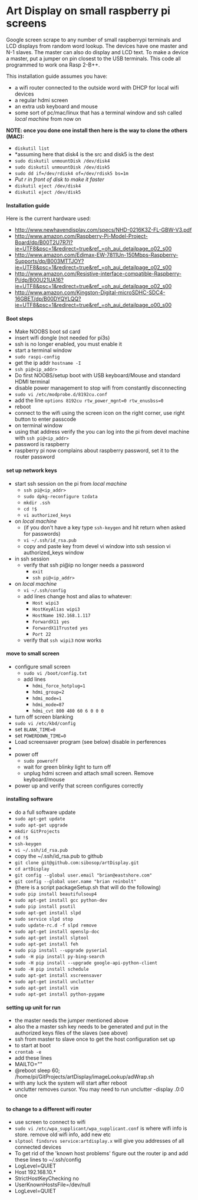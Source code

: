 # Art Display on small raspberry pi screens

Google screen scrape to any number of small raspberrypi terminals and LCD displays from random word lookup.
The devices have one master and N-1 slaves. The master can also do display and LCD text.
To make a device a master, put a jumper on pin closest to the USB terminals. This code all programmed to work ona Rasp 2-B++.

This installation guide assumes you have:
* a wifi router connected to the outside word with DHCP for local wifi devices
* a regular hdmi screen
* an extra usb keyboard and mouse
* some sort of pc/mac/linux that has a terminal window and ssh called *local machine* from now on

**NOTE: once you done one install then here is the way to clone the others (MAC):**
* `diskutil list`
* *assuming here that disk4 is the src and disk5 is the dest
* `sudo diskutil unmountDisk /dev/disk4`
* `sudo diskutil unmountDisk /dev/disk5`
* `sudo dd if=/dev/rdisk4 of=/dev/rdisk5 bs=1m`
* *Put r in front of disk to make it faster*
* `diskutil eject /dev/disk4`
* `diskutil eject /dev/disk5`

#### Installation guide
Here is the current hardware used:
* http://www.newhavendisplay.com/specs/NHD-0216K3Z-FL-GBW-V3.pdf
* http://www.amazon.com/Raspberry-Pi-Model-Project-Board/dp/B00T2U7R7I?ie=UTF8&psc=1&redirect=true&ref_=oh_aui_detailpage_o02_s00
* http://www.amazon.com/Edimax-EW-7811Un-150Mbps-Raspberry-Supports/dp/B003MTTJOY?ie=UTF8&psc=1&redirect=true&ref_=oh_aui_detailpage_o02_s00
* http://www.amazon.com/Resistive-interface-compatible-Raspberry-Pi/dp/B00U21UA16?ie=UTF8&psc=1&redirect=true&ref_=oh_aui_detailpage_o02_s00
* http://www.amazon.com/Kingston-Digital-microSDHC-SDC4-16GBET/dp/B00DYQYLQQ?ie=UTF8&psc=1&redirect=true&ref_=oh_aui_detailpage_o00_s00

#### Boot steps
* Make NOOBS boot sd card
* insert wifi dongle (not needed for pi3s)
* ssh is no longer enabled, you must enable it
* start a terminal window
* `sudo raspi-config`
* get the ip addr `hostname -I`
* `ssh pi@<ip_addr>`
* Do first NOOBS/setup boot with USB keyboard/Mouse and standard HDMI terminal
* disable power management to stop wifi from constantly disconnecting
* `sudo vi /etc/modprobe.d/8192cu.conf`
* add the line `options 8192cu rtw_power_mgnt=0 rtw_enusbss=0`
* reboot
* connect to the wifi using the screen icon on the right corner, use right button to enter passcode
* on terminal window 
* using that address verify the you can log into the pi from devel machine with `ssh pi@<ip_addr>` 
* password is raspberry
* raspberry pi now complains about raspberry password, set it to the router password

#### set up network keys

* start ssh session on the pi from *local machine*
  * `ssh pi@<ip_addr>`
  * `sudo dpkg-reconfigure tzdata`
  * `mkdir .ssh`
  * `cd !$`
  * `vi authorized_keys`
* on *local machine*
  * (if you don't have a key type `ssh-keygen` and hit return when asked for passwords) 
  * `vi ~/.ssh/id_rsa.pub`
  * copy and paste key from devel vi window into ssh session vi authorized_keys window
* in ssh session
  * verify that ssh pi@ip no longer needs a password
    * `exit`
    * `ssh pi@<ip_addr>`
* on *local machine*
  * `vi ~/.ssh/config`
  * add lines change host and alias to whatever:
    * `Host wipi3`
    * `HostKeyAlias wipi3`
    * `HostName 192.168.1.117`
    * `ForwardX11 yes`
    * `ForwardX11Trusted yes`
    * `Port 22`
  * verify that `ssh wipi3` now works
#### move to small screen
* configure small screen
  * `sudo vi /boot/config.txt`
  * add lines
    * `hdmi_force_hotplug=1`
    * `hdmi_group=2`
    * `hdmi_mode=1`
    * `hdmi_mode=87`
    * `hdmi_cvt 800 480 60 6 0 0 0`
* turn off screen blanking
 * `sudo vi /etc/kbd/config` 
 * set `BLANK_TIME=0`
 * set `POWERDOWN_TIME=0`
 * Load screensaver program (see below) disable in perferences
 * 
* power off
  * `sudo poweroff`
  * wait for green blinky light to turn off
  * unplug hdmi screen and attach small screen. Remove keyboard/mouse
* power up and verify that screen configures correctly

#### installing software
* do a full software update
 * `sudo apt-get update`
 * `sudo apt-get upgrade`
 * `mkdir GitProjects`
 * `cd !$`
 * `ssh-keygen`
 * `vi ~/.ssh/id_rsa.pub`
 * copy the ~/.ssh/id_rsa.pub to github
 * `git clone git@github.com:sibosop/artDisplay.git`
 * `cd artDisplay`
 * `git config --global user.email "brian@eastshore.com"`
 * `git config --global user.name "brian reinbolt"`
 * (there is a script packageSetup.sh that will do the following)
 * `sudo pip install beautifulsoup4`
 * `sudo apt-get install gcc python-dev`
 * `sudo pip install psutil`
 * `sudo apt-get install slpd`
 * `sudo service slpd stop`
 * `sudo update-rc.d -f slpd remove`
 * `sudo apt-get install openslp-doc`
 * `sudo apt-get install slptool`
 * `sudo apt-get install feh`
 * `sudo pip install --upgrade pyserial`
 * `sudo -H pip install py-bing-search`
 * `sudo -H pip install --upgrade google-api-python-client`
 * `sudo -H pip install schedule`
 * `sudo apt-get install xscreensaver`
 * `sudo apt-get install unclutter`
 * `sudo apt-get install vim`
 * `sudo apt-get install python-pygame`
 
#### setting up unit for run
 * the master needs the jumper mentioned above
 * also the a master ssh key needs to be generated and put in the authorized keys files of the slaves (see above)
 * ssh from master to slave once to get the host configuration set up
 * to start at boot
  * `crontab -e`
  * add these lines
   * MAILTO=""
   * @reboot sleep 60; /home/pi/GitProjects/artDisplay/imageLookup/adWrap.sh
 * with any luck the system will start after reboot
 * unclutter removes cursor. You may need to run unclutter -display .0:0 once
#### to change to a different wifi router
 * use screen to connect to wifi
 * `sudo vi /etc/wpa_supplicant/wpa_supplicant.conf`  is where wifi info is store. remove old wifi info, add new etc
 * `slptool findsrvs service:artdisplay.x` will give you addresses of all connected devices
 * To get rid of the 'known host problems' figure out the router ip and add these lines to ~/.ssh/config
  * LogLevel=QUIET
  * Host 192.168.10.*
  * StrictHostKeyChecking no
  * UserKnownHostsFile=/dev/null
  * LogLevel=QUIET




